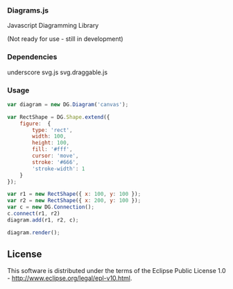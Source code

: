 
### Diagrams.js

Javascript Diagramming Library

(Not ready for use - still in development)

### Dependencies

underscore
svg.js
svg.draggable.js

### Usage

```javascript
var diagram = new DG.Diagram('canvas');

var RectShape = DG.Shape.extend({
    figure:  {
        type: 'rect',
        width: 100,
        height: 100,
        fill: '#fff',
        cursor: 'move',
        stroke: '#666',
        'stroke-width': 1
    }
});

var r1 = new RectShape({ x: 100, y: 100 });
var r2 = new RectShape({ x: 200, y: 100 });
var c = new DG.Connection();
c.connect(r1, r2)
diagram.add(r1, r2, c);

diagram.render();

```

## License
This software is distributed under the terms of the Eclipse Public License 1.0 - http://www.eclipse.org/legal/epl-v10.html.

